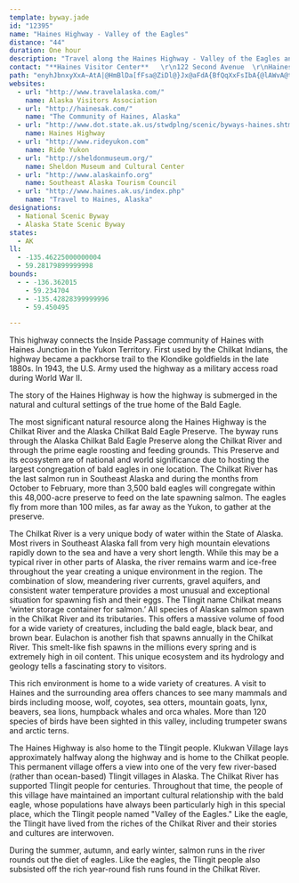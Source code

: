 ```yaml
---
template: byway.jade
id: "12395"
name: "Haines Highway - Valley of the Eagles"
distance: "44"
duration: One hour
description: "Travel along the Haines Highway - Valley of the Eagles and you will encounter the true home of the Bald Eagle. Each year, more than 3,500 Bald Eagles migrate to the preserve during October to February, the largest congregation of Bald Eagles in one location in the world! "
contact: "**Haines Visitor Center**   \r\n122 Second Avenue  \r\nHaines, AK 99827  \r\n907-766-2234"
path: "enyhJbnxyXxA~AtA|@HmBlDa[fFsa@ZiDl@}Jx@aFdA{BfQqXxFsIbA{@lAWvA@tAv@r@h@l@x@`GrNv@l@f@TpHLd_@hChBm@hByBrAeCbEmJh@w@b@YlEq@t@c@|@cArE{HnDmHpEgIvC}GxCuEzBuCrAmAbBuCxBuEzBeCd@kAhAgBvF_ExCiArCo@hAJfDr@jCVhIWt@@rAj@rDtDfCdDn@tA~@bDr@jEh@~DnBlOtArEzC`GtA~BbBrB|BxBjFrD|Bl@zAh@l@V~@d@bA`@a@tH]nI{@`X}A`a@EhCCxCHlO?rLDrADzAFjAt@nNBl@?x@A^Ed@Ep@K|@c@xCq@hDs@~Bu@xCqApEO`@a@z@q@`AuA|As@n@g@j@_@n@a@~@u@xBQv@g@lC_@rFM~CIhAUjDu@~DsAtD}CxEwAfDcAhE{AtHgC|TW|D@jIv@rNB|Jm@nb@s@h|@IrDk@~Dy@|CyAxDm@dEi@pJ[vLWvCoC`LiD`Ku@xBwCnIs@nB{BpHg@tA_@jB_@tCIlABxCDfAXrDzAvJh@bGHzFChC{@hM_@rDy@rCaAnBaAvAaB`AqCn@sFx@aD^_AR_Bd@{ArAw@fAaAxB_D~LuEfPmDrOuAnIiClRgKlr@}@~JsCdb@aH|s@yCn]oAxHgGvXcArH_@`Ww@b~@a@v^cBn]|@n`@LjTpAhc@@|BQnDUnCmAxFsB|HcDfNiCbGs@zBi@fDy@hGsCjQiAdFoBlFy@jCi@vCgBpPy@bGyBnJeAtCuMbWyA`D_ApCiJz\\sFtQc@bCiCxTmDdKyCfQiA~Dy@hB}@xAaBz@wC~@}Ax@cA~@sD|Fo@lBeAdEkFlNmLdT}FrLqFnOeH`PkP~QgLrPsHhMeG|PcBlC}F`EwRjKoEjH}DxHsE|KsAbCyAtAiKvEiCjEcAbE_@rDK~DDrLQbGa@zCeAxDsBvE_CzCuGpEmLpDmE|AsDfFgFdGkEtCeItEaErDuErFyCfFuC`HaErN_C~D_BtAmBf@gD?sDJ}C`D_CdIaC|IaI`OkDbEmCvBmDvDsCnEgGvNsDnJuGpNi_@bn@aB~BoAdAwFrB}A`BiBpE_CpGqDnGyBjFeAbFmBpP_AzG}@zCyBxDcCvAoBViBEgBf@eBpAcKvN{AbF_@nCSvDGvM]rDy@lDsAlDmCbCcAXoEKyCbAqChEoAbFe@nG?jEp@~Lb@tOhAnRRtFChGiBtQ}G~k@w@fFgGfWqA~D}DxHqGlJeNzM_RxGcO`FkBfC}AdEcDxK_DbHqExD_DtFiAjEyBjKOv@gAfEeA|BcBrDmCdDmCrCu@~@aArBc@tAOn@_@zBaAzLi@vCwDhMyBxK}AbFoD`J}B~DgH|HyBpE_NdZmJtUgBlFeAbIeAjb@c@xJm@~Qu@rPyAzPmB~LeArFsBlH}BfHoJhUoDbKcBdGyAvGsBlK_D|McBjFsUne@wD~EiDxDsBvCiAbEo@jESvDHdCNrC^fDdQpz@|A~JlCf\\lGts@d@dG\\lH^zr@?jQGnEU~Fe@xIiB`XoBhSuDlWuFvZc@jCYbCOzDC~BB~BNfDtA|NR`DHtCO|EMfBm@vEa@`BcDjKuOtf@s@lB_AfBm@dAqAfB{AvAmAv@_LtEiAvAgBdEcB~HUzCcGdd@YjF?jEJtDN~Bl@bEjApEnC|H|@nEf@dEN|E@rDeCpg@?zMbBx_@CnEo@|b@H|OrA`d@\\lJPlCt@~GvD|TrA|L`@~G\\pNIxHOhIyBfe@yC|w@i@dK}BpVeB~LaBdJaNry@y@lEqIlZi@bCs@vGKxDz@zd@?fFUlHgExe@eBpTYpGMlFKvRSrFa@tEwAlL_ApJ[nFSvFMdGBhmALxm@CbESfGuAnTmCr[iAtQ_Bt[qDfe@A|Wr@zLbAtRj@fKlAvTXbF\\xHLlED`EBtEArBGxFExBKxCM~CWlEcAhOs@`KkAlQeBxVaBnVa@zFyAnT_BtUaBxUsA`SeBhWaApNo@zNkAlWkAzW}@dVQrEa@fLEbOn@vLrJvo@f@rGJfFKh^nDli@l@|RPhS[xF_BtI}CtGcGfGsAbCeA`DaA~FuA~Ms@vIe@tKSfHgB~z@KbCe@|Ey@|EiAhEmBtEaTha@aEhIy@lBaEvKyDlLoAvEIb@i@lC[rBa@bCw@lGSvBKzA"
websites: 
  - url: "http://www.travelalaska.com/"
    name: Alaska Visitors Association
  - url: "http://hainesak.com/"
    name: "The Community of Haines, Alaska"
  - url: "http://www.dot.state.ak.us/stwdplng/scenic/byways-haines.shtml"
    name: Haines Highway
  - url: "http://www.rideyukon.com"
    name: Ride Yukon
  - url: "http://sheldonmuseum.org/"
    name: Sheldon Museum and Cultural Center
  - url: "http://www.alaskainfo.org"
    name: Southeast Alaska Tourism Council
  - url: "http://www.haines.ak.us/index.php"
    name: "Travel to Haines, Alaska"
designations: 
  - National Scenic Byway
  - Alaska State Scenic Byway
states: 
  - AK
ll: 
  - -135.46225000000004
  - 59.28179899999998
bounds: 
  - - -136.362015
    - 59.234704
  - - -135.42828399999996
    - 59.450495

---
```


This highway connects the Inside Passage community of Haines with Haines Junction in the Yukon Territory. First used by the Chilkat Indians, the highway became a packhorse trail to the Klondike goldfields in the late 1880s. In 1943, the U.S. Army used the highway as a military access road during World War II.

The story of the Haines Highway is how the highway is submerged in the natural and cultural settings of the true home of the Bald Eagle.  

The most significant natural resource along the Haines Highway is the Chilkat River and the Alaska Chilkat Bald Eagle Preserve. The byway runs through the Alaska Chilkat Bald Eagle Preserve along the Chilkat River and through the prime eagle roosting and feeding grounds. This Preserve and its ecosystem are of national and world significance due to hosting the largest congregation of bald eagles in one location. The Chilkat River has the last salmon run in Southeast Alaska and during the months from October to February, more than 3,500 bald eagles will congregate within this 48,000-acre preserve to feed on the late spawning salmon. The eagles fly from more than 100 miles, as far away as the Yukon, to gather at the preserve.

The Chilkat River is a very unique body of water within the State of Alaska. Most rivers in Southeast Alaska fall from very high mountain elevations rapidly down to the sea and have a very short length. While this may be a typical river in other parts of Alaska, the river remains warm and ice-free throughout the year creating a unique environment in the region. The combination of slow, meandering river currents, gravel aquifers, and consistent water temperature provides a most unusual and exceptional situation for spawning fish and their eggs. The Tlingit name Chilkat means ‘winter storage container for salmon.’ All species of Alaskan salmon spawn in the Chilkat River and its tributaries. This offers a massive volume of food for a wide variety of creatures, including the bald eagle, black bear, and brown bear. Eulachon is another fish that spawns annually in the Chilkat River. This smelt-like fish spawns in the millions every spring and is extremely high in oil content. This unique ecosystem and its hydrology and geology tells a fascinating story to visitors.

This rich environment is home to a wide variety of creatures. A visit to Haines and the surrounding area offers chances to see many mammals and birds including moose, wolf, coyotes, sea otters, mountain goats, lynx, beavers, sea lions, humpback whales and orca whales. More than 120 species of birds have been sighted in this valley, including trumpeter swans and arctic terns. 

The Haines Highway is also home to the Tlingit people. Klukwan Village lays approximately halfway along the highway and is home to the Chilkat people. This permanent village offers a view into one of the very few river-based (rather than ocean-based) Tlingit villages in Alaska. The Chilkat River has supported Tlingit people for centuries. Throughout that time, the people of this village have maintained an important cultural relationship with the bald eagle, whose populations have always been particularly high in this special place, which the Tlingit people named "Valley of the Eagles." Like the eagle, the Tlingit have lived from the riches of the Chilkat River and their stories and cultures are interwoven.

During the summer, autumn, and early winter, salmon runs in the river rounds out the diet of eagles. Like the eagles, the Tlingit people also subsisted off the rich year-round fish runs found in the Chilkat River.